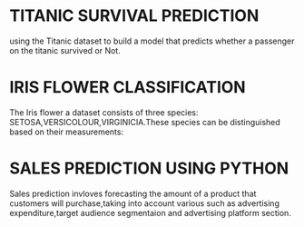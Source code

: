 # TITANIC SURVIVAL PREDICTION
using the Titanic dataset to build a model that predicts whether a passenger on the titanic survived or Not.
# IRIS FLOWER CLASSIFICATION
The Iris flower a dataset consists of three species: SETOSA,VERSICOLOUR,VIRGINICIA.These species can be distinguished based on their measurements:
# SALES PREDICTION USING PYTHON
Sales prediction invloves forecasting the amount of a product that customers will purchase,taking into account various such as advertising expenditure,target audience segmentaion and advertising platform section.
